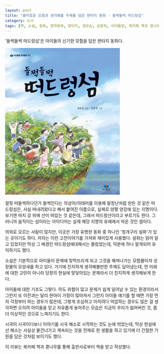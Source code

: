```yaml
---
layout: post
title: "흥미로운 모험과 생각해볼 주제를 담은 판타지 동화 - 들썩들썩 떠드렁섬"
category: 도서
tags: [책, 소설, 동화, 창작동화, 판타지, 원유순, 김종혁, 아이들판, 북카페 책과 콩나무, 서평]
---
```


'들썩들썩 떠드렁섬'은
아이들의 신기한 모험을 담은 판타지 동화다.

![표지](/images/moving-floating-island-book-h480.jpg)

얼핏 떠들썩하다던가 들썩인다는 의성어/의태어를 이용해 말장난처럼 만든 것 같은 떠드렁섬은,
사실 떠내려왔다고 해서 붙여진 이름으로,
실제로 양평 양강에 있는 지명이다.
보기엔 마치 강 위에 산이 떠있는 것 같은데, 그래서 떠드렁산이라고 부르기도 한다.
그러니까 움직이는 섬이라는 아이디어는 실제 해당 지명의 유례에서 따온 것인 셈이다.

의외로 모르는 사람이 많지만,
이곳은 가장 유명한 동화 중 하나인 '청개구리 설화'가 있는 곳이기도 하다.
저자는 이런 고전이야기를 가져와 재미있게 사용했다.
설화는 읽어 알고 있었지만 막상 그 배경인 떠드렁섬에대해서는 몰랐었는데,
덕분에 하나 알게되어 유익하기도 했다.

소설은 기본적으로 아이들이 문제에 맞딱뜨리게 되고 그것을 해쳐나가는 모험물이자 성장물의 모양새를 하고 있다.
거기에 진지하게 생각해볼만한 주제도 담아냈는데,
먼 미래에 대한 고민이 아니라 당장의 현실에 맞닿아있는 문제라서 더 진지하게 생각해보게 한다.

아이들에 대한 기조도 그렇다.
하도 위험이 많고 문제가 쉽게 일어날 수 있는 환경이라서 그런지
또 이전과는 달리 한아이 가정이 많아져서 그런지
아이들 얘기를 할 때면 가장 먼저 걱정부터 하는 경우가 많은데,
그렇게 조심하고 아끼려다 억압하는 경우도 많은 걸 생각하면
오히려 아이들을 믿고 자유롭게 놓아주는 모습은
지금의 우리가 잃어버린 것, 좀 더 이상적인 것으로 느껴지기도 한다.

시국이 시국이다보니 이야기를 시국 해소로 시작하는 것도 눈에 띄었는데,
막상 현실에선 해소는 사실상 물건너가고 계속되는 것을 전제로 한 생활을 하고 있기에
더 간절한 기원을 담은 것처럼 보이기도 했다.



<div class="im im-info">
이 리뷰는 북카페 책과 콩나무를 통해 출판사로부터 책을 받고 작성했다.
</div>
